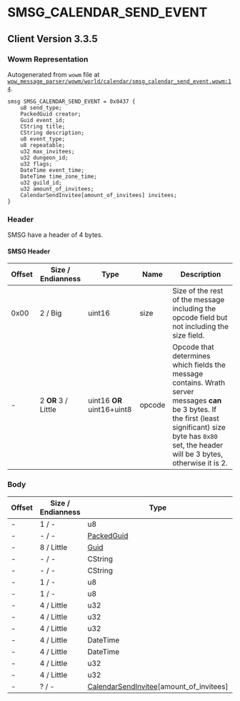 # SMSG_CALENDAR_SEND_EVENT

## Client Version 3.3.5

### Wowm Representation

Autogenerated from `wowm` file at [`wow_message_parser/wowm/world/calendar/smsg_calendar_send_event.wowm:14`](https://github.com/gtker/wow_messages/tree/main/wow_message_parser/wowm/world/calendar/smsg_calendar_send_event.wowm#L14).
```rust,ignore
smsg SMSG_CALENDAR_SEND_EVENT = 0x0437 {
    u8 send_type;
    PackedGuid creator;
    Guid event_id;
    CString title;
    CString description;
    u8 event_type;
    u8 repeatable;
    u32 max_invitees;
    u32 dungeon_id;
    u32 flags;
    DateTime event_time;
    DateTime time_zone_time;
    u32 guild_id;
    u32 amount_of_invitees;
    CalendarSendInvitee[amount_of_invitees] invitees;
}
```
### Header

SMSG have a header of 4 bytes.

#### SMSG Header

| Offset | Size / Endianness | Type   | Name   | Description |
| ------ | ----------------- | ------ | ------ | ----------- |
| 0x00   | 2 / Big           | uint16 | size   | Size of the rest of the message including the opcode field but not including the size field.|
| -      | 2 **OR** 3 / Little| uint16 **OR** uint16+uint8 | opcode | Opcode that determines which fields the message contains. Wrath server messages **can** be 3 bytes. If the first (least significant) size byte has `0x80` set, the header will be 3 bytes, otherwise it is 2. |

### Body

| Offset | Size / Endianness | Type | Name | Description | Comment |
| ------ | ----------------- | ---- | ---- | ----------- | ------- |
| - | 1 / - | u8 | send_type |  |  |
| - | - / - | [PackedGuid](../types/packed-guid.md) | creator |  |  |
| - | 8 / Little | [Guid](../types/packed-guid.md) | event_id |  |  |
| - | - / - | CString | title |  |  |
| - | - / - | CString | description |  |  |
| - | 1 / - | u8 | event_type |  |  |
| - | 1 / - | u8 | repeatable |  |  |
| - | 4 / Little | u32 | max_invitees |  |  |
| - | 4 / Little | u32 | dungeon_id |  |  |
| - | 4 / Little | u32 | flags |  |  |
| - | 4 / Little | DateTime | event_time |  |  |
| - | 4 / Little | DateTime | time_zone_time |  |  |
| - | 4 / Little | u32 | guild_id |  |  |
| - | 4 / Little | u32 | amount_of_invitees |  |  |
| - | ? / - | [CalendarSendInvitee](calendarsendinvitee.md)[amount_of_invitees] | invitees |  |  |

